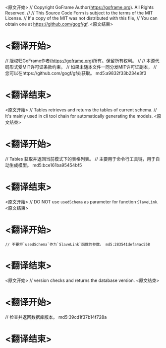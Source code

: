 
<原文开始>
// Copyright GoFrame Author(https://goframe.org). All Rights Reserved.
//
// This Source Code Form is subject to the terms of the MIT License.
// If a copy of the MIT was not distributed with this file,
// You can obtain one at https://github.com/gogf/gf.
<原文结束>

# <翻译开始>
// 版权归GoFrame作者(https://goframe.org)所有。保留所有权利。
//
// 本源代码形式受MIT许可证条款约束。
// 如果未随本文件一同分发MIT许可证副本，
// 您可以在https://github.com/gogf/gf处获取。 md5:a9832f33b234e3f3
# <翻译结束>


<原文开始>
// Tables retrieves and returns the tables of current schema.
// It's mainly used in cli tool chain for automatically generating the models.
<原文结束>

# <翻译开始>
// Tables 获取并返回当前模式下的表格列表。
// 主要用于命令行工具链，用于自动生成模型。 md5:bce161ba95454bf5
# <翻译结束>


<原文开始>
// DO NOT use `usedSchema` as parameter for function `SlaveLink`.
<原文结束>

# <翻译开始>
	// 不要将`usedSchema`作为`SlaveLink`函数的参数。 md5:283541defa4ac558
# <翻译结束>


<原文开始>
// version checks and returns the database version.
<原文结束>

# <翻译开始>
// 检查并返回数据库版本。 md5:39cd1f37b14f728a
# <翻译结束>

